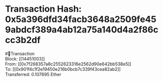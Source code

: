 
Transaction Hash: 0x5a396dfd34facb3648a2509fe459abdcf389a4ab12a75a140d4a2f86ccc3b2df
====================================================================================
  
#💸Transaction  
Block: [[14451003]]  
From: [[0x7f268357a8c2552623316e2562d90e642bb538e5]]  
To: [[0x901f4c1f2e19450e216b0bcb7c339f43cea82ab2]]  
Transferred: 0.107695 Ether